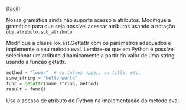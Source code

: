 [facil]

Nossa gramática ainda não suporta acesso a atributos. Modifique a gramática para
que seja possível acessar atributos usando a notação `obj.atributo.sub_atributo` 

Modifique a classe lox.ast.Gettattr com os parâmetros adequados e implemente o
seu método eval. Lembre-se que em Python é possível selecionar um atributo 
dinamicamente a partir do valor de uma string usando a função getattr.

```python
method = "lower"  # ou talvez upper, ou title, etc.
some_string = "hello world"
func = getattr(some_string, method)
result = func()
```

Usa o acesso de atributo do Python na implementação do método eval.
